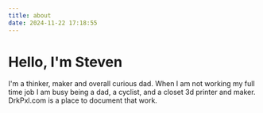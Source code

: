 ```yaml
---
title: about
date: 2024-11-22 17:18:55
---
```


# Hello, I'm Steven

I'm a thinker, maker and overall curious dad. When I am not working my full time job I am busy being a dad, a cyclist, and a closet 3d printer and maker. DrkPxl.com is a place to document that work.